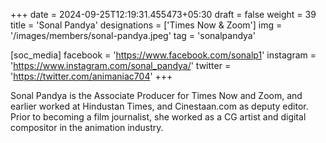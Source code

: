 +++
date = 2024-09-25T12:19:31.455473+05:30
draft = false
weight = 39
title = 'Sonal Pandya'
designations = ['Times Now & Zoom']
img = '/images/members/sonal-pandya.jpeg'
tag = 'sonalpandya'

[soc_media]
facebook = 'https://www.facebook.com/sonalp1'
instagram = 'https://www.instagram.com/sonal_pandya/'
twitter = 'https://twitter.com/animaniac704'
+++

Sonal Pandya is the Associate Producer for Times Now and Zoom, and earlier worked at Hindustan Times, and Cinestaan.com as deputy editor. Prior to becoming a film journalist, she worked as a CG artist and digital compositor in the animation industry.

